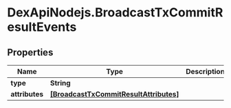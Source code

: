# DexApiNodejs.BroadcastTxCommitResultEvents

## Properties

Name | Type | Description | Notes
------------ | ------------- | ------------- | -------------
**type** | **String** |  | [optional] 
**attributes** | [**[BroadcastTxCommitResultAttributes]**](BroadcastTxCommitResultAttributes.md) |  | [optional] 


